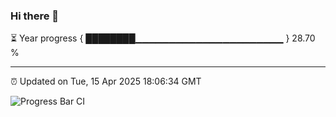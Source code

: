 ### Hi there 👋

⏳ Year progress { ████████▁▁▁▁▁▁▁▁▁▁▁▁▁▁▁▁▁▁▁▁▁▁ } 28.70 %

---

⏰ Updated on Tue, 15 Apr 2025 18:06:34 GMT

![Progress Bar CI](https://github.com/liununu/liununu/workflows/Progress%20Bar%20CI/badge.svg)
